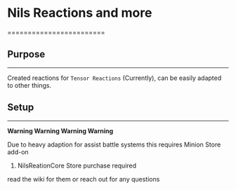 # Nils Reactions and more

========================

## Purpose

---------------
Created reactions for `Tensor Reactions` (Currently), can be easily adapted to other things.

## Setup

---------------
**Warning Warning Warning Warning** 

Due to heavy adaption for assist battle systems this requires Minion Store add-on

1. NilsReationCore Store purchase required

read the wiki for them or reach out for any questions

